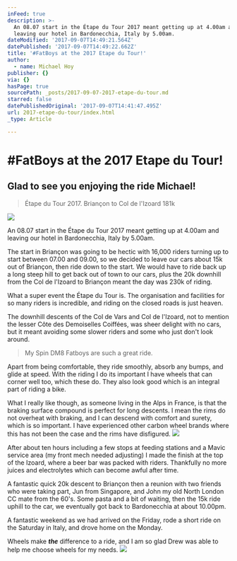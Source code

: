 ```yaml
---
inFeed: true
description: >-
  An 08.07 start in the Étape du Tour 2017 meant getting up at 4.00am and
  leaving our hotel in Bardonecchia, Italy by 5.00am.
dateModified: '2017-09-07T14:49:21.564Z'
datePublished: '2017-09-07T14:49:22.662Z'
title: '#FatBoys at the 2017 Etape du Tour!'
author:
  - name: Michael Hoy
publisher: {}
via: {}
hasPage: true
sourcePath: _posts/2017-09-07-2017-etape-du-tour.md
starred: false
datePublishedOriginal: '2017-09-07T14:41:47.495Z'
url: 2017-etape-du-tour/index.html
_type: Article

---
```

# \#FatBoys at the 2017 Etape du Tour!

## Glad to see you enjoying the ride Michael!

> Étape du Tour 2017\.   Briançon to Col de l'Izoard     181k

![](https://the-grid-user-content.s3-us-west-2.amazonaws.com/96c32eae-ef11-4d81-a699-bda077b33e47.jpg)

An 08.07 start in the Étape du Tour 2017 meant getting up at 4.00am and leaving our hotel in Bardonecchia, Italy by 5.00am.

The start in Briançon was going to be hectic with 16,000 riders turning up to start between 07.00 and 09.00, so we decided to leave our cars about 15k out of Briançon, then ride down to the start. We would have to ride back up a long steep hill to get back out of town to our cars, plus the 20k downhill from the Col de l'Izoard to Briançon meant the day was 230k of riding.

What a super event the Étape du Tour is. The organisation and facilities for so many riders is incredible, and riding on the closed roads is just heaven.

The downhill descents of the Col de Vars and Col de l'Izoard, not to mention the lesser Côte des Demoiselles Coiffées, was sheer delight with no cars, but it meant avoiding some slower riders and some who just don't look around.

> My Spin DM8 Fatboys are such a great ride. 

Apart from being comfortable, they ride smoothly, absorb any bumps, and glide at speed. With the riding I do its important I have wheels that can corner well too, which these do. They also look good which is an integral part of riding a bike.

What I really like though, as someone living in the Alps in France, is that the braking surface compound is perfect for long descents. I mean the rims do not overheat with braking, and I can descend with comfort and surety, which is so important. I have experienced other carbon wheel brands where this has not been the case and the rims have disfigured.
![](https://the-grid-user-content.s3-us-west-2.amazonaws.com/11c7d5fc-f89e-452f-a050-b5bb02f08fbf.jpg)

After about ten hours including a few stops at feeding stations and a Mavic service area (my front mech needed adjusting) I made the finish at the top of the Izoard, where a beer bar was packed with riders. Thankfully no more juices and electrolytes which can become awful after time.

A fantastic quick 20k descent to Briançon then a reunion with two friends who were taking part, Jun from Singapore, and John my old North London CC mate from the 60's. Some pasta and a bit of waiting, then the 15k ride uphill to the car, we eventually got back to Bardonecchia at about 10.00pm.

A fantastic weekend as we had arrived on the Friday, rode a short ride on the Saturday in Italy, and drove home on the Monday.

Wheels make _**the**_ difference to a ride, and I am so glad Drew was able to help me choose wheels for my needs.
![](https://the-grid-user-content.s3-us-west-2.amazonaws.com/847b2045-8c02-421f-a364-52200fa82f99.jpg)